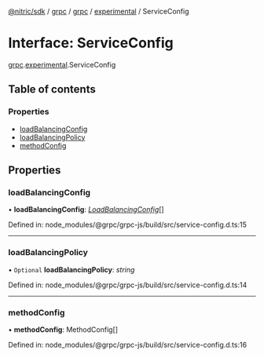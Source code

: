 [@nitric/sdk](../README.md) / [grpc](../modules/grpc.md) / [grpc](../modules/grpc.grpc-1.md) / [experimental](../modules/grpc.grpc-1.experimental.md) / ServiceConfig

# Interface: ServiceConfig

[grpc](../modules/grpc.grpc-1.md).[experimental](../modules/grpc.grpc-1.experimental.md).ServiceConfig

## Table of contents

### Properties

- [loadBalancingConfig](grpc.grpc-1.experimental.serviceconfig.md#loadbalancingconfig)
- [loadBalancingPolicy](grpc.grpc-1.experimental.serviceconfig.md#loadbalancingpolicy)
- [methodConfig](grpc.grpc-1.experimental.serviceconfig.md#methodconfig)

## Properties

### loadBalancingConfig

• **loadBalancingConfig**: [*LoadBalancingConfig*](grpc.grpc-1.experimental.loadbalancingconfig.md)[]

Defined in: node_modules/@grpc/grpc-js/build/src/service-config.d.ts:15

___

### loadBalancingPolicy

• `Optional` **loadBalancingPolicy**: *string*

Defined in: node_modules/@grpc/grpc-js/build/src/service-config.d.ts:14

___

### methodConfig

• **methodConfig**: MethodConfig[]

Defined in: node_modules/@grpc/grpc-js/build/src/service-config.d.ts:16
